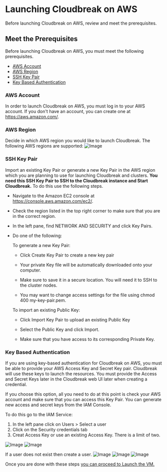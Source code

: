 # Launching Cloudbreak on AWS
Before launching Cloudbreak on AWS, review and meet the prerequisites.

## Meet the Prerequisites
Before launching Cloudbreak on AWS, you must meet the following prerequisites.

 - [AWS Account](#aws-account)
 - [AWS Region](#aws-region)
 - [SSH Key Pair](#ssh-key-pair)
 - [Key Based Authentication](#Key-Based-Authentication)
  
 ### AWS Account
 In order to launch Cloudbreak on AWS, you must log in to your AWS account. If you don't have an account, you can create one at https://aws.amazon.com/.
 ### AWS Region
 Decide in which AWS region you would like to launch Cloudbreak. The following AWS regions are supported:
![Image](https://github.com/purn1mak/HadoopSummitCloudbreak/blob/master/Regions.png)
 ### SSH Key Pair
 Import an existing Key Pair or generate a new Key Pair in the AWS region which you are planning to use for launching Cloudbreak and clusters. **You need this SSH Key Pair to SSH to the Cloudbreak instance and Start Cloudbreak.** To do this use the following steps.

  - Navigate to the Amazon EC2 console at https://console.aws.amazon.com/ec2/.
 
  - Check the region listed in the top right corner to make sure that you are in the correct region.
 
  - In the left pane, find NETWORK AND SECURITY and click Key Pairs.
 
  - Do one of the following:
 
    To generate a new Key Pair:
   
      - Click Create Key Pair to create a new key pair
    
      - Your private Key file will be automatically downloaded onto your computer.
    
      - Make sure to save it in a secure location. You will need it to SSH to the cluster nodes. 
    
      - You may want to change access settings for the file using chmod 400 my-key-pair.pem.

   
    To import an existing Public Key:
   
     - Click Import Key Pair to upload an existing Public Key 
    
     - Select the Public Key and click Import.
   
     - Make sure that you have access to its corresponding Private Key.


 ### Key Based Authentication
  
If you are using key-based authentication for Cloudbreak on AWS, you must be able to provide your AWS Access Key and Secret Key pair. Cloudbreak will use these keys to launch the resources. You must provide the Access and Secret Keys later in the Cloudbreak web UI later when creating a credential.

If you choose this option, all you need to do at this point is check your AWS account and make sure that you can access this Key Pair. You can generate new access and secret keys from the IAM Console.

To do this go to the IAM Service:
 1. In the left pane click on Users > Select a user 
 2. Click on the Security credentials tab
 3. Creat Access Key or use an existing Access Key. There is a limit of two.

![Image](https://github.com/purn1mak/HadoopSummitCloudbreak/blob/master/AWS_Users.png)
![Image](https://github.com/purn1mak/HadoopSummitCloudbreak/blob/master/CreateAccessKey.png)
  
If a user does not exist then create a user.
![Image](https://github.com/purn1mak/HadoopSummitCloudbreak/blob/master/aws_add_user_1.png)
![Image](https://github.com/purn1mak/HadoopSummitCloudbreak/blob/master/aws_add_user_2.png)
![Image](https://github.com/purn1mak/HadoopSummitCloudbreak/blob/master/aws_add_user_3.png)


Once you are done with these steps [you can proceed to Launch the VM.](README.md)  
